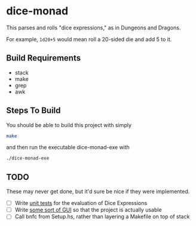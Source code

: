 # dice-monad

This parses and rolls "dice expressions," as in Dungeons and Dragons.

For example, `1d20+5` would mean roll a 20-sided die and add 5 to it.

## Build Requirements
- stack 
- make
- grep
- awk

## Steps To Build
You should be able to build this project with simply
```bash
make
```
and then run the executable dice-monad-exe with
```bash
./dice-monad-exe
```

## TODO

These may never get done, but it'd sure be nice if they were implemented.

- [ ] Write [unit tests](https://hackage.haskell.org/package/HUnit) for the
  evaluation of Dice Expressions
- [ ] Write [some sort of GUI](https://github.com/fjvallarino/monomer) so that
  the project is actually usable
- [ ] Call bnfc from Setup.hs, rather than layering a Makefile on top of stack
